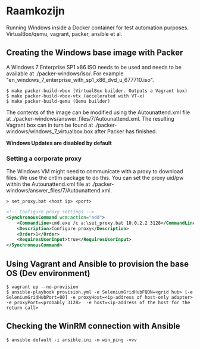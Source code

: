 # Raamkozijn
Running Windows inside a Docker container for test automation purposes. VirtualBox/qemu, vagrant, packer, ansible et al.

## Creating the Windows base image with Packer
A Windows 7 Enterprise SP1 x86 ISO needs to be used and needs to be available at ./packer-windows/iso/. For example "en_windows_7_enterprise_with_sp1_x86_dvd_u_677710.iso".

```
$ make packer-build-vbox (VirtualBox builder. Outputs a Vagrant box)
$ make packer-build-vbox-vtx (accelerated with VT-x)
$ make packer-build-qemu (Qemu builder)
```

The contents of the image can be modified using the Autounattend.xml file at ./packer-windows/answer_files/7/Autounattend.xml.
The resulting Vagrant box can in turn be found at ./packer-windows/windows_7_virtualbox.box after Packer has finished.

**Windows Updates are disabled by default**

### Setting a corporate proxy
The Windows VM might need to communicate with a proxy to download files. We use the cntlm package to do this. You can set the proxy uid/pw within the Autounattend.xml file at ./packer-windows/answer_files/7/Autounattend.xml.

```
> set_proxy.bat <host ip> <port>
```

```xml
<!-- Configure proxy settings -->
<SynchronousCommand wcm:action="add">
    <CommandLine>cmd.exe /c a:\set_proxy.bat 10.0.2.2 3128</CommandLine>
    <Description>Configure proxy</Description>
    <Order>1</Order>
    <RequiresUserInput>true</RequiresUserInput>
</SynchronousCommand>
```

## Using Vagrant and Ansible to provision the base OS (Dev environment)

```
$ vagrant up --no-provision
$ ansible-playbook provision.yml -e SeleniumGridHubFQDN=<grid hub> [-e SeleniumGridHubPort=80] -e proxyHost=<ip-address of host-only adapter> -e proxyPort=<probably 3128>  -e host=<ip-address of the host for the return call>
```

## Checking the WinRM connection with Ansible
```
$ ansible default -i ansible.ini -m win_ping -vvv
```
